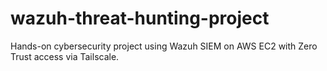 # wazuh-threat-hunting-project
Hands-on cybersecurity project using Wazuh SIEM on AWS EC2 with Zero Trust access via Tailscale.
